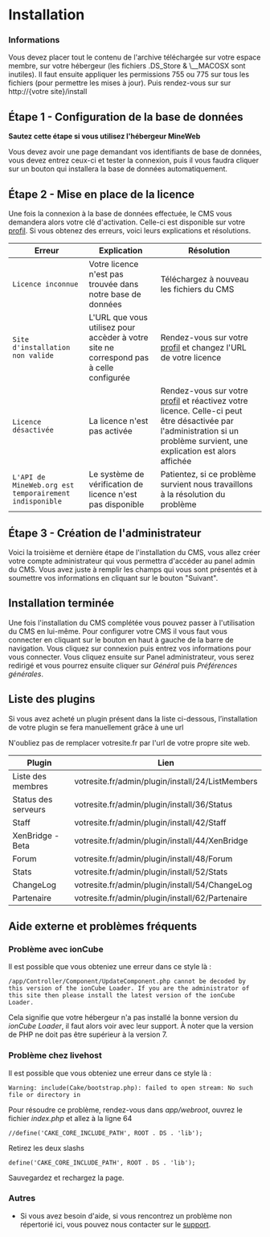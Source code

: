 # Installation

<aside class="alert alert-info">
<h3>Informations</h3>
<p>Vous devez placer tout le contenu de l'archive téléchargée sur votre espace membre, sur votre hébergeur (les fichiers .DS_Store & \__MACOSX sont inutiles). Il faut ensuite appliquer les permissions 755 ou 775 sur tous les fichiers (pour permettre les mises à jour). Puis rendez-vous sur sur http://{votre site}/install</p>
</aside>

## Étape 1 - Configuration de la base de données

__Sautez cette étape si vous utilisez l'hébergeur MineWeb__

Vous devez avoir une page demandant vos identifiants de base de données, vous devez entrez ceux-ci et tester la connexion, puis il vous faudra cliquer sur un bouton qui installera la base de données automatiquement.

## Étape 2 - Mise en place de la licence

Une fois la connexion à la base de données effectuée, le CMS vous demandera alors votre clé d'activation. Celle-ci est disponible sur votre [profil](http://mineweb.org/user/profile).
Si vous obtenez des erreurs, voici leurs explications et résolutions.

Erreur | Explication | Résolution
--------- | ------- | -----------
`Licence inconnue` | Votre licence n'est pas trouvée dans notre base de données | Téléchargez à nouveau les fichiers du CMS
`Site d'installation non valide` | L'URL que vous utilisez pour accèder à votre site ne correspond pas à celle configurée | Rendez-vous sur votre [profil](http://mineweb.org/user/profile) et changez l'URL de votre licence
`Licence désactivée` | La licence n'est pas activée | Rendez-vous sur votre [profil](http://mineweb.org/user/profile) et réactivez votre licence. Celle-ci peut être désactivée par l'administration si un problème survient, une explication est alors affichée
`L'API de MineWeb.org est temporairement indisponible` | Le système de vérification de licence n'est pas disponible | Patientez, si ce problème survient nous travaillons à la résolution du problème

## Étape 3 - Création de l'administrateur

Voici la troisième et dernière étape de l'installation du CMS, vous allez créer votre compte administrateur qui vous permettra d'accéder au panel admin du CMS. Vous avez juste à remplir les champs qui vous sont présentés et à soumettre vos informations en cliquant sur le bouton "Suivant".

## Installation terminée

Une fois l'installation du CMS complétée vous pouvez passer à l'utilisation du CMS en lui-même. Pour configurer votre CMS il vous faut vous connecter en cliquant sur le bouton en haut à gauche de la barre de navigation. Vous cliquez sur connexion puis entrez vos informations pour vous connecter. Vous cliquez ensuite sur Panel administrateur, vous serez redirigé et vous pourrez ensuite cliquer sur _Général_ puis _Préférences générales_.

## Liste des plugins 

Si vous avez acheté un plugin présent dans la liste ci-dessous, l’installation de votre plugin se fera manuellement grâce à une url
<aside class="alert alert-warning">
<p>N'oubliez pas de remplacer votresite.fr par l'url de votre propre site web.</p>
</aside>

| Plugin                  |     Lien                                                    |
| ------------------------|  ---------------------------------------------------------  |
| Liste des membres       |        votresite.fr/admin/plugin/install/24/ListMembers     |
| Status des serveurs     |        votresite.fr/admin/plugin/install/36/Status          |
| Staff                   |        votresite.fr/admin/plugin/install/42/Staff           |
| XenBridge - Beta        |        votresite.fr/admin/plugin/install/44/XenBridge       |
| Forum                   |        votresite.fr/admin/plugin/install/48/Forum           |
| Stats                   |        votresite.fr/admin/plugin/install/52/Stats           |
| ChangeLog               |        votresite.fr/admin/plugin/install/54/ChangeLog       |
| Partenaire              |        votresite.fr/admin/plugin/install/62/Partenaire      |    


## Aide externe et problèmes fréquents

### Problème avec ionCube

Il est possible que vous obteniez une erreur dans ce style là :

`/app/Controller/Component/UpdateComponent.php cannot be decoded by this version of the ionCube Loader. If you are the administrator of this site then please install the latest version of the ionCube Loader.`

Cela signifie que votre hébergeur n'a pas installé la bonne version du _ionCube Loader_, il faut alors voir avec leur support. À noter que la version de PHP ne doit pas être supérieur à la version 7.

### Problème chez livehost

Il est possible que vous obteniez une erreur dans ce style là :

`Warning: include(Cake/bootstrap.php): failed to open stream: No such file or directory in`

Pour résoudre ce problème, rendez-vous dans _app/webroot_, ouvrez le fichier _index.php_ et allez à la ligne 64

`//define('CAKE_CORE_INCLUDE_PATH', ROOT . DS . 'lib');`

Retirez les deux slashs

`define('CAKE_CORE_INCLUDE_PATH', ROOT . DS . 'lib');`

Sauvegardez et rechargez la page.


### Autres

- Si vous avez besoin d'aide, si vous rencontrez un problème non répertorié ici, vous pouvez nous contacter sur le [support](http://mineweb.org/support).
